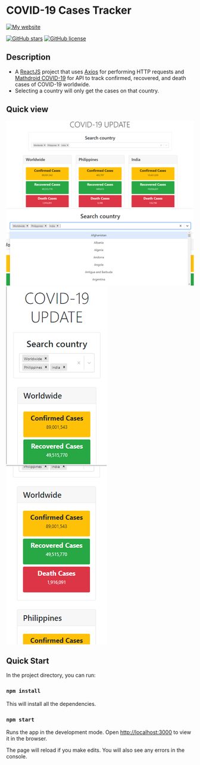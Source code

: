 # COVID-19 Cases Tracker
[![My website](https://img.shields.io/badge/CLeDiscover-Clever%2C%20let's%20discover!-brightgreen?style=for-the-badge&logo=appveyor&logo=superuser)](https://clediscover.xyz)

[![GitHub stars](https://img.shields.io/github/stars/clediscover/COVID-19-Cases-Tracker)](https://github.com/clediscover/COVID-19-Cases-Tracker/stargazers)
[![GitHub license](https://img.shields.io/github/license/clediscover/COVID-19-Cases-Tracker)](https://github.com/clediscover/COVID-19-Cases-Tracker/blob/master/LICENSE.md)

## Description

- A [ReactJS](https://github.com/facebook/create-react-app) project that uses [Axios](https://github.com/axios/axios) for performing HTTP requests and [Mathdroid COVID-19](https://github.com/mathdroid/covid-19-api) for API to track confirmed, recovered, and death cases of COVID-19 worldwide.
- Selecting a country will only get the cases on that country.

## Quick view
![](img/pc-view.png)
![](img/pc-view-select-country.png)
![](img/phone-view.png)
![](img/phone-view-2.png)

## Quick Start

In the project directory, you can run:

### `npm install`

This will install all the dependencies.

### `npm start`

Runs the app in the development mode.
Open [http://localhost:3000](http://localhost:3000) to view it in the browser.

The page will reload if you make edits.
You will also see any errors in the console.
